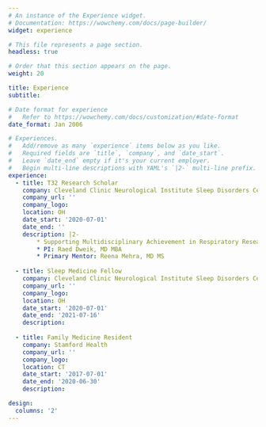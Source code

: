 ```yaml
---
# An instance of the Experience widget.
# Documentation: https://wowchemy.com/docs/page-builder/
widget: experience

# This file represents a page section.
headless: true

# Order that this section appears on the page.
weight: 20

title: Experience
subtitle:

# Date format for experience
#   Refer to https://wowchemy.com/docs/customization/#date-format
date_format: Jan 2006

# Experiences.
#   Add/remove as many `experience` items below as you like.
#   Required fields are `title`, `company`, and `date_start`.
#   Leave `date_end` empty if it's your current employer.
#   Begin multi-line descriptions with YAML's `|2-` multi-line prefix.
experience:
  - title: T32 Research Scholar
    company: Cleveland Clinic Neurological Institute Sleep Disorders Center
    company_url: ''
    company_logo: 
    location: OH
    date_start: '2020-07-01'
    date_end: ''
    description: |2-
        * Supporting Multidisciplinary Achievement in Respiratory Research Training (SMARRT) grant
        * PI: Raed Dweik, MD MBA
        * Primary Mentor: Reena Mehra, MD MS
  
  - title: Sleep Medicine Fellow
    company: Cleveland Clinic Neurological Institute Sleep Disorders Center
    company_url: ''
    company_logo: 
    location: OH
    date_start: '2020-07-01'
    date_end: '2021-07-16'
    description:
        
  - title: Family Medicine Resident
    company: Stamford Health
    company_url: ''
    company_logo: 
    location: CT
    date_start: '2017-07-01'
    date_end: '2020-06-30'
    description: 

design:
  columns: '2'
---
```

